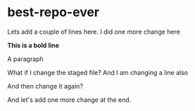 # best-repo-ever

Lets add a couple of lines here.
I did one more change here


**This is a bold line**

A paragraph

What if I change the staged file? And I am changing a line also

And then change it again?

And let's add one more change at the end.
